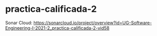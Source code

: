 # practica-calificada-2

Sonar Cloud: https://sonarcloud.io/project/overview?id=UG-Software-Engineering-I-2021-2_practica-calificada-2-vid58
